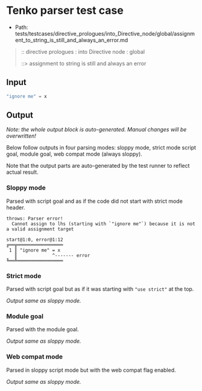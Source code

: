 # Tenko parser test case

- Path: tests/testcases/directive_prologues/into_Directive_node/global/assignment_to_string_is_still_and_always_an_error.md

> :: directive prologues : into Directive node : global
>
> ::> assignment to string is still and always an error

## Input

`````js
"ignore me" = x
`````

## Output

_Note: the whole output block is auto-generated. Manual changes will be overwritten!_

Below follow outputs in four parsing modes: sloppy mode, strict mode script goal, module goal, web compat mode (always sloppy).

Note that the output parts are auto-generated by the test runner to reflect actual result.

### Sloppy mode

Parsed with script goal and as if the code did not start with strict mode header.

`````
throws: Parser error!
  Cannot assign to lhs (starting with `"ignore me"`) because it is not a valid assignment target

start@1:0, error@1:12
╔══╦═════════════════
 1 ║ "ignore me" = x
   ║             ^------- error
╚══╩═════════════════

`````

### Strict mode

Parsed with script goal but as if it was starting with `"use strict"` at the top.

_Output same as sloppy mode._

### Module goal

Parsed with the module goal.

_Output same as sloppy mode._

### Web compat mode

Parsed in sloppy script mode but with the web compat flag enabled.

_Output same as sloppy mode._

